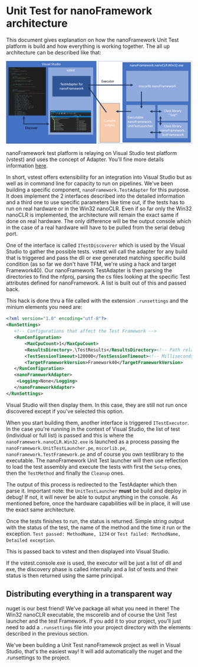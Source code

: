 # Unit Test for nanoFramework architecture

This document gives explanation on how the nanoFramework Unit Test platform is build and how everything is working together. The all up architecture can be described like that:

![unit test architecture](../../images/test-architecture.png)

nanoFramework test platform is relaying on Visual Studio test platform (vstest) and uses the concept of Adapter. You'll fine more details information [here](https://github.com/Microsoft/vstest-docs/blob/master/RFCs/0004-Adapter-Extensibility.md).

In short, vstest offers extensibility for an integration into Visual Studio but as well as in command line for capacity to run on pipelines. We've been building a specific component, `nanoFramework.TestAdapter` for this purpose. It does implement the 2 interfaces described into the detailed information and a third one to use specific parameters like time out, if the tests has to run on real hardware or in the Win32 nanoCLR. Even if so far only the Win32 nanoCLR is implemented, the architecture will remain the exact same if done on real hardware. The only difference will be the output console which in the case of a real hardware will have to be pulled from the serial debug port.

One of the interface is called `ITestDiscoverer` which is used by the Visual Studio to gather the possible tests. vstest will call the adapter for any build that is triggered and pass the dll or exe generated matching specific build condition (as so far we don't have TFM, we're using a hack and target Framework40). Our nanoFramework TestAdapter is then parsing the directories to find the nfproj, parsing the cs files looking at the specific Test attributes defined for nanoFramework. A list is built out of this and passed back.

This hack is done thru a file called with the extension `.runsettings` and the minium elements you need are:

```xml
<?xml version="1.0" encoding="utf-8"?>
<RunSettings>
   <!-- Configurations that affect the Test Framework -->
   <RunConfiguration>
       <MaxCpuCount>1</MaxCpuCount>
       <ResultsDirectory>.\TestResults</ResultsDirectory><!-- Path relative to solution directory -->
       <TestSessionTimeout>120000</TestSessionTimeout><!-- Milliseconds -->
       <TargetFrameworkVersion>Framework40</TargetFrameworkVersion>
   </RunConfiguration>
   <nanoFrameworkAdapter>
    <Logging>None</Logging>
   </nanoFrameworkAdapter>
</RunSettings>
```

Visual Studio will then display them. In this case, they are still not run once discovered except if you've selected this option.

When you start building them, another interface is triggered `ITestExecutor`. In the case you're running in the context of Visual Studio, the list of test (individual or full list) is passed and this is where the `nanoFramework.nanoCLR.Win32.exe` is launched as a process passing the `nanoFramework.UnitTestLauncher.pe`, `mscorlib.pe`, `nanoFramework.TestFramework.pe` and of course you own testlibrary to the executable. The nanoFramework Unit Test launcher will then use reflection to load the test assembly and execute the tests with first the `Setup` ones, then the `TestMethod` and finally the `Cleanup` ones.

The output of this process is redirected to the TestAdapter which then parse it. Important note: the `UnitTestLauncher` **must** be build and deploy in debug! If not, it will never be able to output anything in the console. As mentioned before, once the hardware capabilities will be in place, it will use the exact same architecture.

Once the tests finishes to run, the status is returned. Simple string output with the status of the test, the name of the method and the time it run or the exception. `Test passed: MethodName, 1234` or `Test failed: MethodName, Detailed exception`.

This is passed back to vstest and then displayed into Visual Studio.

If the vstest.console.exe is used, the executor will be just a list of dll and exe, the discovery phase is called internally and a list of tests and their status is then returned using the same principal.

## Distributing everything in a transparent way

nuget is our best friend! We've package all what you need in there! The Win32 nanoCLR executable, the mscorelib and of course the Unit Test launcher and the test Framework. If you add it to your project, you'll just need to add a `.runsettings` file into your project directory with the elements described in the previous section.

We've been building a Unit Test nanoFramewok project as well in Visual Studio, that's the easiest way! It will add automatically the nuget and the .runsettings to the project.
